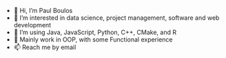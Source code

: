 - 👋 Hi, I’m Paul Boulos
- 👀 I’m interested in data science, project management, software and web development
- 🌱 I’m using Java, JavaScript, Python, C++, CMake, and R 
- 💞 Mainly work in OOP, with some Functional experience
- 📫 Reach me by email

<!---
paboulos/paboulos is a ✨ special ✨ repository because its `README.md` (this file) appears on your GitHub profile.
You can click the Preview link to take a look at your changes.
--->
